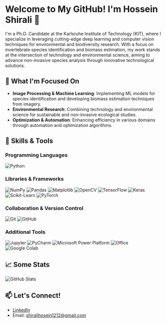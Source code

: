 <h1>Welcome to My GitHub! I'm Hossein Shirali 👋</h1>

<p>I'm a Ph.D. Candidate at the Karlsruhe Institute of Technology (KIT), where I specialize in leveraging cutting-edge deep learning and computer vision techniques for environmental and biodiversity research. With a focus on invertebrate species identification and biomass estimation, my work stands at the intersection of technology and environmental science, aiming to advance non-invasive species analysis through innovative technological solutions.</p>

## 🌱 What I'm Focused On
- **Image Processing & Machine Learning**: Implementing ML models for species identification and developing biomass estimation techniques from imagery.
- **Environmental Research**: Combining technology and environmental science for sustainable and non-invasive ecological studies.
- **Optimization & Automation**: Enhancing efficiency in various domains through automation and optimization algorithms.

## 🔧 Skills & Tools

### Programming Languages
![Python](https://img.icons8.com/color/40/000000/python--v1.png)

### Libraries & Frameworks
![NumPy](https://img.icons8.com/color/40/000000/numpy.png) ![Pandas](https://img.icons8.com/color/40/000000/pandas.png) ![Matplotlib](https://img.icons8.com/color/40/000000/matplotlib.png) ![OpenCV](https://img.icons8.com/color/40/000000/opencv.png) ![TensorFlow](https://img.icons8.com/color/40/000000/tensorflow.png) ![Keras](https://img.icons8.com/color/40/000000/keras.png) ![Scikit-Learn](https://img.icons8.com/ios-filled/40/000000/scikit-learn.png) ![PyTorch](https://img.icons8.com/ios-filled/40/000000/pytorch.png)

### Collaboration & Version Control
![Git](https://img.icons8.com/color/40/000000/git.png) ![GitHub](https://img.icons8.com/ios-glyphs/40/000000/github.png)

### Additional Tools
![Jupyter](https://img.icons8.com/ios-filled/40/000000/jupyter.png) ![PyCharm](https://img.icons8.com/ios-filled/40/000000/pycharm.png) ![Microsoft Power Platform](https://img.icons8.com/color/40/000000/microsoft-power-platform.png) ![Office](https://img.icons8.com/color/40/000000/microsoft-office-2019.png) ![Google Colab](https://img.icons8.com/color/40/000000/google-colab.png)



## 📈 Some Stats
![GitHub Stats](https://github-readme-stats.vercel.app/api?username=hosseinshirali&show_icons=true&theme=radical&include_all_commits=true)

## 📫 Let's Connect!
- [LinkedIn](https://www.linkedin.com/in/hossein-shirali-a5a498171)
- Email: [shiralihosein1212@gmail.com](mailto:shiralihosein1212@gmail.com)


